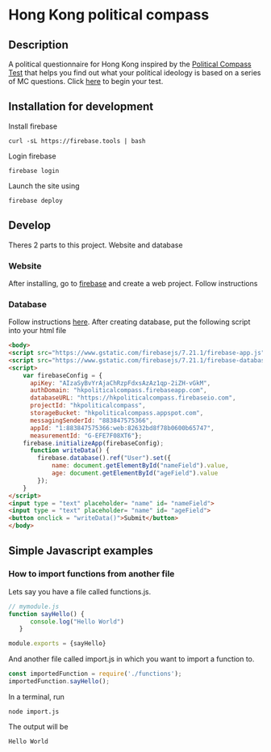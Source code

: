 # Hong Kong political compass

## Description

A political questionnaire for Hong Kong inspired by the [Political Compass Test](https://www.politicalcompass.org/test) that helps you find out what your political ideology is based on a series of MC questions. Click [here](https://hkpoliticalcompass.web.app) to begin your test.

## Installation for development

Install firebase
```
curl -sL https://firebase.tools | bash
```
Login firebase
```
firebase login
```
Launch the site using 
```
firebase deploy
```

## Develop

Theres 2 parts to this project. Website and database

### Website
After installing, go to [firebase](https://firebase.google.com) and create a web project. Follow instructions

### Database

Follow instructions [here](https://firebase.google.com/docs/database/web/start). After creating database, put the following script into your html file
```html
<body>
<script src="https://www.gstatic.com/firebasejs/7.21.1/firebase-app.js"></script>
<script src="https://www.gstatic.com/firebasejs/7.21.1/firebase-database.js"></script>
<script>
    var firebaseConfig = {
      apiKey: "AIzaSyBvYrAjaChRzpFdxsAzAz1qp-2iZH-vGkM",
      authDomain: "hkpoliticalcompass.firebaseapp.com",
      databaseURL: "https://hkpoliticalcompass.firebaseio.com",
      projectId: "hkpoliticalcompass",
      storageBucket: "hkpoliticalcompass.appspot.com",
      messagingSenderId: "883847575366",
      appId: "1:883847575366:web:82632bd8f78b0600b65747",
      measurementId: "G-EFE7F08XT6"};
    firebase.initializeApp(firebaseConfig);
      function writeData() {
        firebase.database().ref("User").set({
            name: document.getElementById("nameField").value,
            age: document.getElementById("ageField").value
        });
    }
</script>   
<input type = "text" placeholder= "name" id= "nameField">
<input type = "text" placeholder= "name" id= "ageField">
<button onclick = "writeData()">Submit</button>
</body>
```

## Simple Javascript examples

### How to import functions from another file
Lets say you have a file called functions.js.
```javascript
// mymodule.js
function sayHello() {
      console.log("Hello World")
   }

module.exports = {sayHello}
```
And another file called import.js in which you want to import a function to.
```javascript
const importedFunction = require('./functions');
importedFunction.sayHello(); 
```
In a terminal, run 
```
node import.js
```
The output will be 
```
Hello World
```